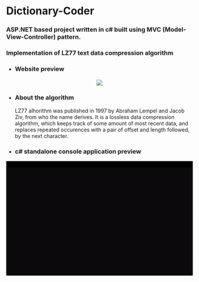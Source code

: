 # Dictionary-Coder
### ASP.NET based project written in c# built using MVC (Model-View-Controller) pattern.
### Implementation of LZ77 text data compression algorithm
* ### Website preview
<p align="center"> 
<img src="https://i.imgur.com/Hlqpr7D.png" height="500" align="center">
</p>

* ### About the algorithm
   LZ77 alhorithm was published in 1997 by Abraham Lempel and Jacob Ziv, from who the name derives. It is a lossless data compression algorithm, 
   which keeps track of some amount of most recent data, and replaces repeated occurences with a pair of offset and length followed, by the next character.
* ### c# standalone console application preview
<p align="center"> 
<img src="lz77_console.gif"/>
</p>
